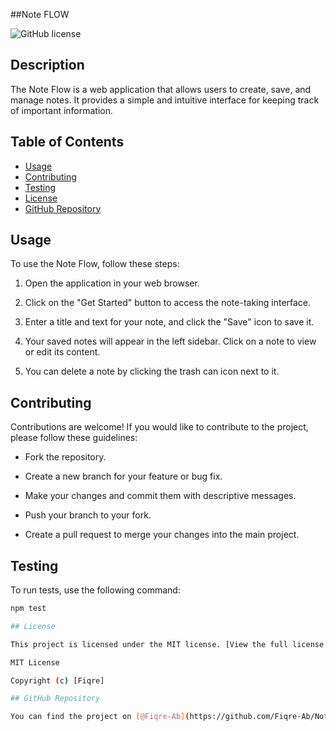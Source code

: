 ##Note FLOW


![GitHub license](https://img.shields.io/badge/license-MIT-blue.svg)

## Description

The Note Flow is a web application that allows users to create, save, and manage notes. It provides a simple and intuitive interface for keeping track of important information.

## Table of Contents

- [Usage](#usage)
- [Contributing](#contributing)
- [Testing](#testing)
- [License](#license)
- [GitHub Repository](#github-repository)

## Usage

To use the Note Flow, follow these steps:

1. Open the application in your web browser.

2. Click on the "Get Started" button to access the note-taking interface.

3. Enter a title and text for your note, and click the "Save" icon to save it.

4. Your saved notes will appear in the left sidebar. Click on a note to view or edit its content.

5. You can delete a note by clicking the trash can icon next to it.

## Contributing

Contributions are welcome! If you would like to contribute to the project, please follow these guidelines:

- Fork the repository.

- Create a new branch for your feature or bug fix.

- Make your changes and commit them with descriptive messages.

- Push your branch to your fork.

- Create a pull request to merge your changes into the main project.

## Testing

To run tests, use the following command:

```bash
npm test

## License

This project is licensed under the MIT license. [View the full license here](LICENSE).

MIT License

Copyright (c) [Fiqre]

## GitHub Repository

You can find the project on [@Fiqre-Ab](https://github.com/Fiqre-Ab/NoteFlow).

